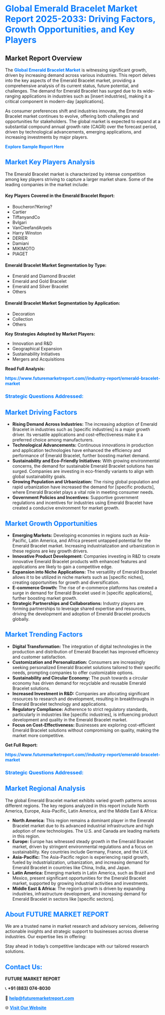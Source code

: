 <h1 style="color: #007BFF;">Global Emerald Bracelet Market Report 2025-2033: Driving Factors, Growth Opportunities, and Key Players</h1>

<section id="overview">
<h2>Market Report Overview</h2>
<p>The <a href="https://www.futuremarketreport.com//industry-report/emerald-bracelet-market" style="color: #007BFF; text-decoration: none;"><strong>Global Emerald Bracelet Market</strong></a> is witnessing significant growth, driven by increasing demand across various industries. This report delves into the key aspects of the Emerald Bracelet market, providing a comprehensive analysis of its current status, future potential, and challenges. The demand for Emerald Bracelet has surged due to its wide-ranging applications in industries such as [insert industries], making it a critical component in modern-day [applications].</p>
<p>As consumer preferences shift and industries innovate, the Emerald Bracelet market continues to evolve, offering both challenges and opportunities for stakeholders. The global market is expected to expand at a substantial compound annual growth rate (CAGR) over the forecast period, driven by technological advancements, emerging applications, and increasing investments by major players.</p>
</section>

<section id="overview">
<p><a href="https://www.futuremarketreport.com//request-sample/reportId=56016" style="color: #007BFF; text-decoration: none;"><strong>Explore Sample Report Here</strong></a></p>
</section>

<section id="key-players">
<h2 style="color: #007BFF;">Market Key Players Analysis</h2>
<p>The Emerald Bracelet market is characterized by intense competition among key players striving to capture a larger market share. Some of the leading companies in the market include:</p>
<h4>Key Players Covered in the Emerald Bracelet Report:</h4>
<ul><li>Boucheron?Kering?</li><li>Cartier</li><li>TiffanyandCo</li><li>Bvlgari</li><li>VanCleefandArpels</li><li>Harry Winston</li><li>DERIER</li><li>Damiani</li><li>MIKIMOTO</li><li>PIAGET</li></ul>
<h4>Emerald Bracelet Market Segmentation by Type:</h4>
<ul><li>Emerald and Diamond Bracelet</li><li>Emerald and Gold Bracelet</li><li>Emerald and Silver Bracelet</li><li>Others</li></ul>

<h4>Emerald Bracelet Market Segmentation by Application:</h4>
<ul><li>Decoration</li><li>Collection</li><li>Others</li></ul>
<p><strong>Key Strategies Adopted by Market Players:</strong></p>
<ul>
<li>Innovation and R&D</li>
<li>Geographical Expansion</li>
<li>Sustainability Initiatives</li>
<li>Mergers and Acquisitions</li>
</ul>
</section>

<section>
<p><strong>Read Full Analysis: </strong></p><a href="https://www.futuremarketreport.com//industry-report/emerald-bracelet-market" style="color: #007BFF; text-decoration: none;"><strong>https://www.futuremarketreport.com//industry-report/emerald-bracelet-market</strong></a>
<h3 style="color: #007BFF;">Strategic Questions Addressed:</h3>
</section>

<section id="driving-factors">
<h2 style="color: #007BFF;">Market Driving Factors</h2>
<ul>
<li><strong>Rising Demand Across Industries:</strong> The increasing adoption of Emerald Bracelet in industries such as [specific industries] is a major growth driver. Its versatile applications and cost-effectiveness make it a preferred choice among manufacturers.</li>
<li><strong>Technological Advancements:</strong> Continuous innovations in production and application technologies have enhanced the efficiency and performance of Emerald Bracelet, further boosting market demand.</li>
<li><strong>Sustainability and Eco-Friendly Initiatives:</strong> With growing environmental concerns, the demand for sustainable Emerald Bracelet solutions has surged. Companies are investing in eco-friendly variants to align with global sustainability goals.</li>
<li><strong>Growing Population and Urbanization:</strong> The rising global population and rapid urbanization have increased the demand for [specific products], where Emerald Bracelet plays a vital role in meeting consumer needs.</li>
<li><strong>Government Policies and Incentives:</strong> Supportive government regulations and incentives for industries using Emerald Bracelet have created a conducive environment for market growth.</li>
</ul>
</section>

<section id="growth-opportunities">
<h2 style="color: #007BFF;">Market Growth Opportunities</h2>
<ul>
<li><strong>Emerging Markets:</strong> Developing economies in regions such as Asia-Pacific, Latin America, and Africa present untapped potential for the Emerald Bracelet market. Increasing industrialization and urbanization in these regions are key growth drivers.</li>
<li><strong>Innovative Product Development:</strong> Companies investing in R&D to create innovative Emerald Bracelet products with enhanced features and applications are likely to gain a competitive edge.</li>
<li><strong>Expansion into Niche Applications:</strong> The versatility of Emerald Bracelet allows it to be utilized in niche markets such as [specific niches], creating opportunities for growth and diversification.</li>
<li><strong>E-commerce Growth:</strong> The rise of e-commerce platforms has created a surge in demand for Emerald Bracelet used in [specific applications], further boosting market growth.</li>
<li><strong>Strategic Partnerships and Collaborations:</strong> Industry players are forming partnerships to leverage shared expertise and resources, driving the development and adoption of Emerald Bracelet products globally.</li>
</ul>
</section>

<section id="trending-factors">
<h2 style="color: #007BFF;">Market Trending Factors</h2>
<ul>
<li><strong>Digital Transformation:</strong> The integration of digital technologies in the production and distribution of Emerald Bracelet has improved efficiency and customer satisfaction.</li>
<li><strong>Customization and Personalization:</strong> Consumers are increasingly seeking personalized Emerald Bracelet solutions tailored to their specific needs, prompting companies to offer customizable options.</li>
<li><strong>Sustainability and Circular Economy:</strong> The push towards a circular economy has driven demand for recyclable and reusable Emerald Bracelet solutions.</li>
<li><strong>Increased Investment in R&D:</strong> Companies are allocating significant resources to research and development, resulting in breakthroughs in Emerald Bracelet technology and applications.</li>
<li><strong>Regulatory Compliance:</strong> Adherence to strict regulatory standards, particularly in industries like [specific industries], is influencing product development and quality in the Emerald Bracelet market.</li>
<li><strong>Focus on Cost-Effectiveness:</strong> Businesses are exploring cost-efficient Emerald Bracelet solutions without compromising on quality, making the market more competitive.</li>
</ul>
</section>

<section>
<p><strong>Get Full Report: </strong></p><a href="https://www.futuremarketreport.com//industry-report/emerald-bracelet-market" style="color: #007BFF; text-decoration: none;"><strong>https://www.futuremarketreport.com//industry-report/emerald-bracelet-market</strong></a>
<h3 style="color: #007BFF;">Strategic Questions Addressed:</h3>
</section>


<section id="regional-analysis">
<h2 style="color: #007BFF;">Market Regional Analysis</h2>
<p>The global Emerald Bracelet market exhibits varied growth patterns across different regions. The key regions analyzed in this report include North America, Europe, Asia-Pacific, Latin America, and the Middle East & Africa:</p>
<ul>
<li><strong>North America:</strong> This region remains a dominant player in the Emerald Bracelet market due to its advanced industrial infrastructure and high adoption of new technologies. The U.S. and Canada are leading markets in this region.</li>
<li><strong>Europe:</strong> Europe has witnessed steady growth in the Emerald Bracelet market, driven by stringent environmental regulations and a focus on sustainability. Key countries include Germany, France, and the U.K.</li>
<li><strong>Asia-Pacific:</strong> The Asia-Pacific region is experiencing rapid growth, fueled by industrialization, urbanization, and increasing demand for Emerald Bracelet in countries like China, India, and Japan.</li>
<li><strong>Latin America:</strong> Emerging markets in Latin America, such as Brazil and Mexico, present significant opportunities for the Emerald Bracelet market, supported by growing industrial activities and investments.</li>
<li><strong>Middle East & Africa:</strong> The region’s growth is driven by expanding industries, infrastructure development, and increasing demand for Emerald Bracelet in sectors like [specific sectors].</li>
</ul>
</section>

<footer>
<h2 style="color: #007BFF;">About FUTURE MARKET REPORT</h2>
<p>We are a trusted name in market research and advisory services, delivering actionable insights and strategic support to businesses across diverse industries. Our expertise lies in offering:</p>

<p>Stay ahead in today’s competitive landscape with our tailored research solutions.</p>

<h2 style="color: #007BFF;">Contact Us:</h2>
<p><strong>FUTURE MARKET REPORT</strong></p>
<p>📞 <strong>+91 (883) 074-8030</strong></p>
<p>📧 <strong><a href="mailto:help@futuremarketreport.com" style="color: #007BFF;">help@futuremarketreport.com</a></strong></p>
<p>🌐 <strong><a href="https://www.futuremarketreport.com/" style="color: #007BFF;">Visit Our Website</a></strong></p>
</footer>